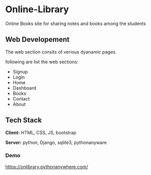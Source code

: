# Online-Library

Online Books site for sharing notes and books among the students


## Web Developement
The web section consits of verious dyanamic pages. 

following are list the web sections:
- Signup
- Login
- Home 
- Dashboard
- Books
- Contact
- About


## Tech Stack

**Client:** HTML, CSS, JS, bootstrap

**Server:** python, Django, sqlite3, pythonanyware

### Demo
https://onlibrary.pythonanywhere.com/
